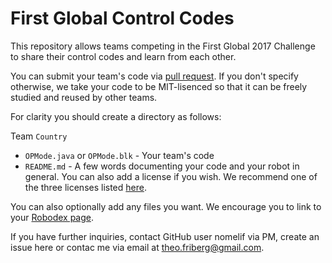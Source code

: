 First Global Control Codes
==========================

This repository allows teams competing in the First Global 2017 Challenge to share their control codes and learn from each other.

You can submit your team's code via [pull request](https://help.github.com/articles/creating-a-pull-request/). If you don't specify otherwise, we take your code to be MIT-lisenced so that it can be freely studied and reused by other teams.

For clarity you should create a directory as follows:

Team `Country`

 * `OPMode.java` or `OPMode.blk` - Your team's code
 * `README.md` - A few words documenting your code and your robot in general. You can also add a license if you wish. We recommend one of the three licenses listed [here](https://choosealicense.com/).

You can also optionally add any files you want. We encourage you to link to your [Robodex page](https://www.robodex.win).

If you have further inquiries, contact GitHub user nomelif via PM, create an issue here or contac me via email at [theo.friberg@gmail.com](mailto:theo.friberg@gmail.com).
